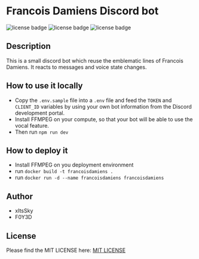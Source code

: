 # Francois Damiens Discord bot

<img src="https://badgen.net/badge/license/MIT/green"  alt="license badge" style="display: inline-block; margin: 0;"/>
<img src="https://badgen.net/badge/discordjs/14.11.0/purple"  alt="license badge" style="display: inline-block; margin: 0;"/>
<img src="https://badgen.net/badge/version/2.0.0/cyan"  alt="license badge" style="display: inline-block; margin: 0;"/>

## Description

This is a small discord bot which reuse the emblematic lines of Francois Damiens.
It reacts to messages and voice state changes.

## How to use it locally

- Copy the `.env.sample` file into a `.env` file and feed the `TOKEN` and `CLIENT_ID` variables by using your own bot information from the Discord development portal.
- Install FFMPEG on your compute, so that your bot will be able to use the vocal feature.
- Then run `npm run dev`

## How to deploy it

- Install FFMPEG on you deployment environment
- run `docker build -t francoisdamiens .`
- run `docker run -d --name francoisdamiens francoisdamiens`


## Author

- xItsSky
- F0Y3D

## License

Please find the MIT LICENSE here: <a href="/LICENSE">MIT LICENSE</a>
